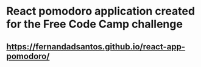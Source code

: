 # React pomodoro application created for the Free Code Camp challenge
## https://fernandadsantos.github.io/react-app-pomodoro/ 
